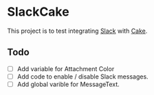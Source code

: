 # SlackCake

This project is to test integrating [Slack](https://slack.com) with [Cake](http://www.cakebuild.net).

## Todo

- [ ] Add variable for Attachment Color
- [ ] Add code to enable / disable Slack messages.
- [ ] Add global varible for MessageText.